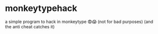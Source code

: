 # monkeytypehack
a simple program to hack in monkeytype 😨😱 (not for bad purposes) (and the anti cheat catches it)
